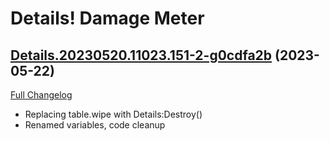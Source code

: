 # Details! Damage Meter

## [Details.20230520.11023.151-2-g0cdfa2b](https://github.com/Tercioo/Details-Damage-Meter/tree/0cdfa2b900e79790933885aecaef01ef32a014e5) (2023-05-22)
[Full Changelog](https://github.com/Tercioo/Details-Damage-Meter/compare/Details.20230520.11023.151...0cdfa2b900e79790933885aecaef01ef32a014e5) 

- Replacing table.wipe with Details:Destroy()  
- Renamed variables, code cleanup  
